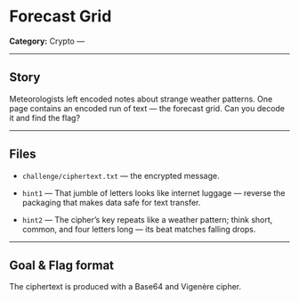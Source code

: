 #  Forecast Grid

**Category:** Crypto —  

---

## Story
Meteorologists left encoded notes about strange weather patterns. One page contains an encoded run of text — the forecast grid. Can you decode it and find the flag?

---

## Files
- `challenge/ciphertext.txt` — the encrypted message.
- `hint1` — That jumble of letters looks like internet luggage — reverse the packaging that makes data safe for text transfer.

- `hint2` — The cipher’s key repeats like a weather pattern; think short, common, and four letters long — its beat matches falling drops.



---

## Goal & Flag format
The ciphertext is produced with a Base64 and Vigenère cipher.
